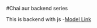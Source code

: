 #Chai aur backend series

This is backend with js
-[Model Link](https:/app.eraser.io/workspace/YtPqZ1VogxGy1jzIDkzj?origin=share)